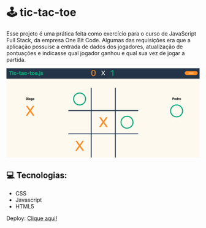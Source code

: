 # 🕹️ tic-tac-toe
Esse projeto é uma prática feita como exercício para o curso de JavaScript Full Stack, da empresa One Bit Code. Algumas das requisições era que a aplicação possuise 
a entrada de dados dos jogadores, atualização de pontuações e indicasse qual jogador ganhou e qual sua vez de jogar a partida.


 <img src="images/print.png" alt="">



## 💻 Tecnologias:
* CSS
* Javascript
* HTML5

Deploy: [Clique aqui!](https://dxxiogo.github.io/tic-tac-toe/)

